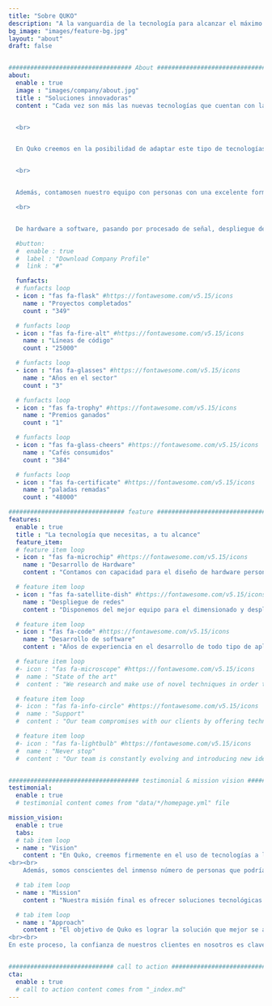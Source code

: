 ```yaml
---
title: "Sobre QUKO"
description: "A la vanguardia de la tecnología para alcanzar el máximo rendimiento"
bg_image: "images/feature-bg.jpg"
layout: "about"
draft: false


################################## About #####################################
about:
  enable : true
  image : "images/company/about.jpg"
  title : "Soluciones innovadoras"
  content : "Cada vez son más las nuevas tecnologías que cuentan con la capacidad de revolucionar un negocio, una actividad o incluso un sector entero: desde data science a inteligencia artificial, pasando por internet de las cosas o procesado de datos, hoy día resulta crucial sacarle el máximo partido a estas herramientas para maximizar el rendimiento de cualquier actividad.


  <br>


  En Quko creemos en la posibilidad de adaptar este tipo de tecnologías de tal forma que puedan utilizarse en todo tipo de situaciones distintas, logrando así optimizar procesos de formas antes inimaginables. 


  <br>


  Además, contamosen nuestro equipo con personas con una excelente formación y experiencia en el sector para implementar estas técnicas de vanguardia a la hora de resolver cualquier problema que las requiera. 

  <br>


  De hardware a software, pasando por procesado de señal, despliegue de redes de comunicaciones o implementación de sistemas empotrados, en Quko siempre habrá un experto en la materia para ofrecerte la solución que mejor se adapte a tus necesidades."

  #button:
  #  enable : true
  #  label : "Download Company Profile"
  #  link : "#"

  funfacts:
  # funfacts loop
  - icon : "fas fa-flask" #https://fontawesome.com/v5.15/icons
    name : "Proyectos completados"
    count : "349"

  # funfacts loop
  - icon : "fas fa-fire-alt" #https://fontawesome.com/v5.15/icons
    name : "Líneas de código"
    count : "25000"

  # funfacts loop
  - icon : "fas fa-glasses" #https://fontawesome.com/v5.15/icons
    name : "Años en el sector"
    count : "3"

  # funfacts loop
  - icon : "fas fa-trophy" #https://fontawesome.com/v5.15/icons
    name : "Premios ganados"
    count : "1"

  # funfacts loop
  - icon : "fas fa-glass-cheers" #https://fontawesome.com/v5.15/icons
    name : "Cafés consumidos"
    count : "384"

  # funfacts loop
  - icon : "fas fa-certificate" #https://fontawesome.com/v5.15/icons
    name : "paladas remadas"
    count : "48000"

################################ feature #####################################
features:
  enable : true
  title : "La tecnología que necesitas, a tu alcance"
  feature_item:
  # feature item loop
  - icon : "fas fa-microchip" #https://fontawesome.com/v5.15/icons
    name : "Desarrollo de Hardware"
    content : "Contamos con capacidad para el diseño de hardware personalizado para todos los casos de uso"

  # feature item loop
  - icon : "fas fa-satellite-dish" #https://fontawesome.com/v5.15/icons
    name : "Despliegue de redes"
    content : "Disponemos del mejor equipo para el dimensionado y despliegue de redes de telecomunicaciones"

  # feature item loop
  - icon : "fas fa-code" #https://fontawesome.com/v5.15/icons
    name : "Desarrollo de software"
    content : "Años de experiencia en el desarrollo de todo tipo de aplicaciones y soluciones de software"

  # feature item loop
  #- icon : "fas fa-microscope" #https://fontawesome.com/v5.15/icons
  #  name : "State of the art"
  #  content : "We research and make use of novel techniques in order to bring the most innovative solutions to the market"

  # feature item loop
  #- icon : "fas fa-info-circle" #https://fontawesome.com/v5.15/icons
  #  name : "Support"
  #  content : "Our team compromises with our clients by offering technical and advisorial support during the first months"

  # feature item loop
  #- icon : "fas fa-lightbulb" #https://fontawesome.com/v5.15/icons
  #  name : "Never stop"
  #  content : "Our team is constantly evolving and introducing new ideas and updates in our products"


#################################### testimonial & mission vision #######################################
testimonial:
  enable : true
  # testimonial content comes from "data/*/homepage.yml" file

mission_vision:
  enable : true
  tabs:
  # tab item loop
  - name : "Vision"
    content : "En Quko, creemos firmemente en el uso de tecnologías a la vanguardia con el fin de optimizar la eficiencia de cualquier tipo de actividad o proceso, ya sea industrial, profesional, deportiva, y más.
<br><br>
    Además, somos conscientes del inmenso número de personas que podrían beneficiarse enormemente de la implantación de este tipo de soluciones, por lo que buscamos acercárselas de la manera más accesible posible"

  # tab item loop
  - name : "Mission"
    content : "Nuestra misión final es ofrecer soluciones tecnológicas que cualquier persona pueda hacer uso para la sacar su máximo rendimiento. Además, buscamos lograr este objetivo no sólo mediante una mera implementación genérica de las diferentes tegnologías, sino poniendo al cliente en nuestro punto de mira y adaptando nuestra investigación y desarrollo a sus necesidades."

  # tab item loop
  - name : "Approach"
    content : "El objetivo de Quko es lograr la solución que mejor se adapte a los requerimientos de nuestros clientes. Para lograrlo, creemos en el establecimiento de una relación entrecha con ellos, de modo que nuestro equipo adquiera un entendimiento completo del problema a resolver y pueda así facilitarle la solución adecuada
<br><br>
En este proceso, la confianza de nuestros clientes en nosotros es clave, por lo que nuestros principales pilares a la hora de trabajar con ellos son la comunicación y la confidencialidad."


############################# call to action #################################
cta:
  enable : true
  # call to action content comes from "_index.md"
---
```

